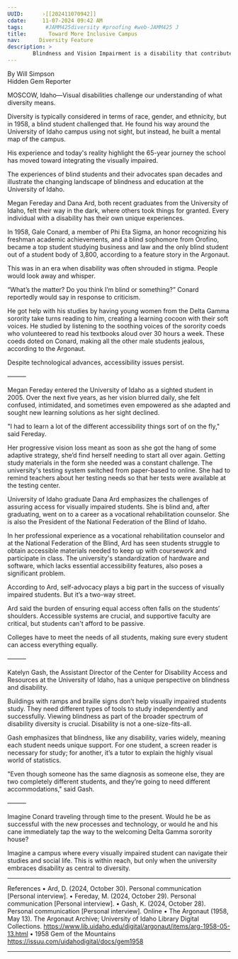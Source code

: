 ```yaml
---
UUID:      ›[[202411070942]] 
cdate:     11-07-2024 09:42 AM
tags:       #JAMM425diversity #proofing #web-JAMM425 J
title:       Toward More Inclusive Campus 
nav:      Diversity Feature
description: >
        Blindness and Vision Impairment is a disability that contributes to the diverse student population at the University of Idaho.
---
```

By Will Simpson  
Hidden Gem Reporter

MOSCOW, Idaho—Visual disabilities challenge our understanding of what diversity means. 

Diversity is typically considered in terms of race, gender, and ethnicity, but in 1958, a blind student challenged that. He found his way around the University of Idaho campus using not sight, but instead, he built a mental map of the campus. 

His experience and today's reality highlight the 65-year journey the school has moved toward integrating the visually impaired.

The experiences of blind students and their advocates span decades and illustrate the changing landscape of blindness and education at the University of Idaho.

Megan Fereday and Dana Ard, both recent graduates from the University of Idaho, felt their way in the dark, where others took things for granted. Every individual with a disability has their own unique experiences. 

In 1958, Gale Conard, a member of Phi Eta Sigma, an honor recognizing his freshman academic achievements, and a blind sophomore from Orofino, became a top student studying business and law and the only blind student out of a student body of 3,800, according to a feature story in the Argonaut. 

This was in an era when disability was often shrouded in stigma. People would look away and whisper. 

“What’s the matter? Do you think I’m blind or something?” Conard reportedly would say in response to criticism. 

He got help with his studies by having young women from the Delta Gamma sorority take turns reading to him, creating a learning cocoon with their soft voices. He studied by listening to the soothing voices of the sorority coeds who volunteered to read his textbooks aloud over 30 hours a week. These coeds doted on Conard, making all the other male students jealous, according to the Argonaut. 

Despite technological advances, accessibility issues persist. 

———

Megan Fereday entered the University of Idaho as a sighted student in 2005. Over the next five years, as her vision blurred daily, she felt confused, intimidated, and sometimes even empowered as she adapted and sought new learning solutions as her sight declined.

"I had to learn a lot of the different accessibility things sort of on the fly," said Fereday.

Her progressive vision loss meant as soon as she got the hang of some adaptive strategy, she’d find herself needing to start all over again. Getting study materials in the form she needed was a constant challenge. The university's testing system switched from paper-based to online. She had to remind teachers about her testing needs so that her tests were available at the testing center. 

University of Idaho graduate Dana Ard emphasizes the challenges of assuring access for visually impaired students. She is blind and, after graduating, went on to a career as a vocational rehabilitation counselor. She is also the President of the National Federation of the Blind of Idaho. 

In her professional experience as a vocational rehabilitation counselor and at the National Federation of the Blind, Ard has seen students struggle to obtain accessible materials needed to keep up with coursework and participate in class. The university's standardization of hardware and software, which lacks essential accessibility features, also poses a significant problem.

According to Ard, self-advocacy plays a big part in the success of visually impaired students. But it’s a two-way street.

Ard said the burden of ensuring equal access often falls on the students’ shoulders. Accessible systems are crucial, and supportive faculty are critical, but students can't afford to be passive.

Colleges have to meet the needs of all students, making sure every student can access everything equally.

———

Katelyn Gash, the Assistant Director of the Center for Disability Access and Resources at the University of Idaho, has a unique perspective on blindness and disability. 

Buildings with ramps and braille signs don’t help visually impaired students study. They need different types of tools to study independently and successfully. Viewing blindness as part of the broader spectrum of disability diversity is crucial. Disability is not a one-size-fits-all. 

Gash emphasizes that blindness, like any disability, varies widely, meaning each student needs unique support. For one student, a screen reader is necessary for study; for another, it’s a tutor to explain the highly visual world of statistics.

"Even though someone has the same diagnosis as someone else, they are two completely different students, and they’re going to need different accommodations," said Gash.

———

Imagine Conard traveling through time to the present. Would he be as successful with the new processes and technology, or would he and his cane immediately tap the way to the welcoming Delta Gamma sorority house?

Imagine a campus where every visually impaired student can navigate their studies and social life. This is within reach, but only when the university embraces disability as central to diversity. 

----------------------------------
References 
•	Ard, D. (2024, October 30). Personal communication [Personal interview].
•	Fereday, M. (2024, October 29). Personal communication [Personal interview].
•	Gash, K. (2024, October 28). Personal communication [Personal interview].
Online 
•	The Argonaut (1958, May 13). The Argonaut Archive; University of Idaho Library Digital Collections. https://www.lib.uidaho.edu/digital/argonaut/items/arg-1958-05-13.html
•	1958 Gem of the Mountains https://issuu.com/uidahodigital/docs/gem1958
 
 ----------------------------------
